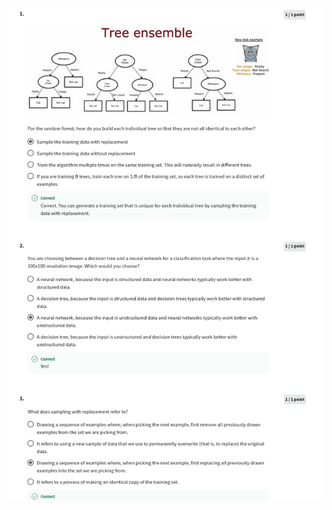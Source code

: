 ![](https://github.com/aditya-agr/Machine-Learning-Specialization/blob/9d6b795c6a43d44b2c498df8ad3225f8c8849728/C2%20-%20Advanced%20Learning%20Algorithms/week4/practice-quiz-tree-ensembles/ss1.png)